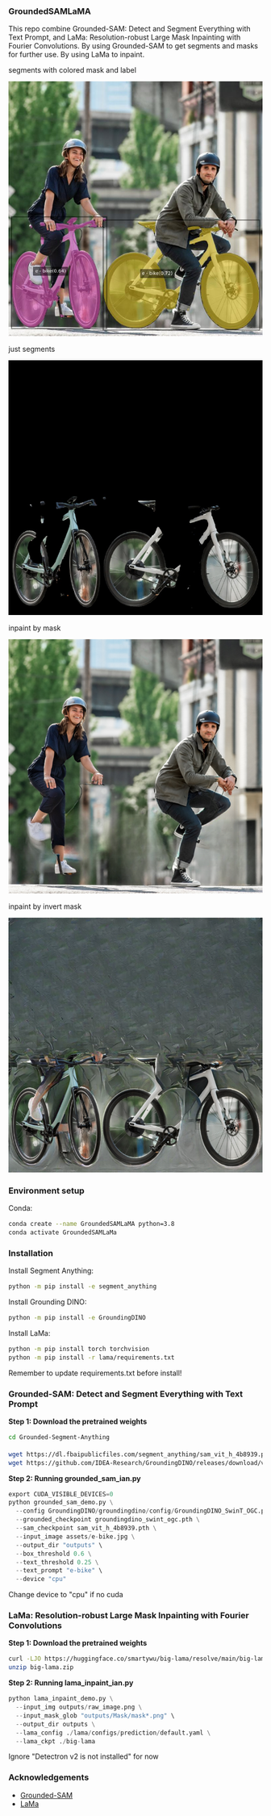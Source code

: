 ### GroundedSAMLaMA

This repo combine Grounded-SAM: Detect and Segment Everything with Text Prompt, and LaMa: Resolution-robust Large Mask Inpainting with Fourier Convolutions.
By using Grounded-SAM to get segments and masks for further use.
By using LaMa to inpaint. 

segments with colored mask and label

![](https://github.com/wuianski/GroundedSAMLaMA/blob/main/outputs/grounded_sam_output_label.jpg)

just segments

![](https://github.com/wuianski/GroundedSAMLaMA/blob/main/outputs/objects_img_notrans.jpg)

inpaint by mask

![](https://github.com/wuianski/GroundedSAMLaMA/blob/main/outputs/raw_image/inpainted_with_masks_3.png)

inpaint by invert mask

![](https://github.com/wuianski/GroundedSAMLaMA/blob/main/outputs/raw_image/inpainted_with_masks_invertinvert_1.png)


### Environment setup

Conda:

```bash
conda create --name GroundedSAMLaMA python=3.8
conda activate GroundedSAMLaMa
```


### Installation

Install Segment Anything:

```bash
python -m pip install -e segment_anything
```

Install Grounding DINO:

```bash
python -m pip install -e GroundingDINO
```

Install LaMa:

```bash
python -m pip install torch torchvision
python -m pip install -r lama/requirements.txt
```

Remember to update requirements.txt before install!



### Grounded-SAM: Detect and Segment Everything with Text Prompt

**Step 1: Download the pretrained weights**

```bash
cd Grounded-Segment-Anything

wget https://dl.fbaipublicfiles.com/segment_anything/sam_vit_h_4b8939.pth
wget https://github.com/IDEA-Research/GroundingDINO/releases/download/v0.1.0-alpha/groundingdino_swint_ogc.pth
```

**Step 2: Running grounded_sam_ian.py**

```python
export CUDA_VISIBLE_DEVICES=0
python grounded_sam_demo.py \
  --config GroundingDINO/groundingdino/config/GroundingDINO_SwinT_OGC.py \
  --grounded_checkpoint groundingdino_swint_ogc.pth \
  --sam_checkpoint sam_vit_h_4b8939.pth \
  --input_image assets/e-bike.jpg \
  --output_dir "outputs" \
  --box_threshold 0.6 \
  --text_threshold 0.25 \
  --text_prompt "e-bike" \
  --device "cpu"
```
Change device to "cpu" if no cuda


### LaMa: Resolution-robust Large Mask Inpainting with Fourier Convolutions

**Step 1: Download the pretrained weights**

```bash
curl -LJO https://huggingface.co/smartywu/big-lama/resolve/main/big-lama.zip
unzip big-lama.zip
```

**Step 2: Running lama_inpaint_ian.py**

```python
python lama_inpaint_demo.py \
  --input_img outputs/raw_image.png \
  --input_mask_glob "outputs/Mask/mask*.png" \
  --output_dir outputs \
  --lama_config ./lama/configs/prediction/default.yaml \
  --lama_ckpt ./big-lama
```
Ignore "Detectron v2 is not installed" for now


### Acknowledgements

- [Grounded-SAM](https://github.com/IDEA-Research/Grounded-Segment-Anything)
- [LaMa](https://github.com/advimman/lama)


 
